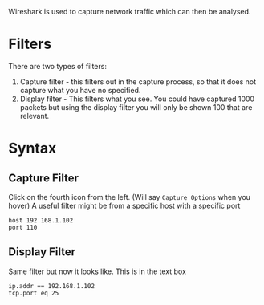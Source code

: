 Wireshark is used to capture network traffic which can then be analysed.

# Filters
There are two types of filters:
1. Capture filter - this filters out in the capture process, so that it does not capture what you have no specified.
2. Display filter - This filters what you see. You could have captured 1000 packets but using the display filter you will only be shown 100 that are relevant.

# Syntax
## Capture Filter
Click on the fourth icon from the left. (Will say `Capture Options` when you hover)
A useful filter might be from a specific host with a specific port
```
host 192.168.1.102
port 110
```

## Display Filter
Same filter but now it looks like. This is in the text box
```
ip.addr == 192.168.1.102
tcp.port eq 25
```
